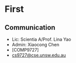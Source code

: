 # First

## Communication

+ Lic: Scientia A/Prof. Lina Yao
+ Admin: Xiaocong Chen
+ [COMP9727]
+ cs9727@cse.unsw.edu.au
